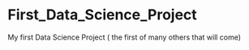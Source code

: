 # First_Data_Science_Project
My first Data Science Project ( the first of many others that will come)
